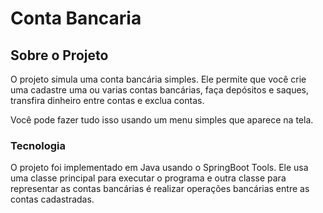 # Conta Bancaria

##

## Sobre o Projeto 

O projeto simula uma conta bancária simples. Ele permite que você crie uma cadastre uma ou varias contas bancárias, faça depósitos e saques, transfira dinheiro entre contas e exclua contas. 

Você pode fazer tudo isso usando um menu simples que aparece na tela.

### Tecnologia 

O projeto foi implementado em Java usando o SpringBoot Tools. Ele usa uma classe principal para executar o programa e outra classe para representar as contas bancárias é realizar operações bancárias entre as contas cadastradas.
